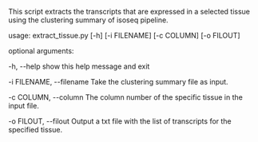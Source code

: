 This script extracts the transcripts that are expressed in a selected tissue using the clustering summary of isoseq pipeline.

usage: extract_tissue.py [-h] [-i FILENAME] [-c COLUMN] [-o FILOUT]

optional arguments:

-h, --help
show this help message and exit

-i FILENAME, --filename
Take the clustering summary file as input.
                    
-c COLUMN, --column
The column number of the specific tissue in the input file.

-o FILOUT, --filout
Output a txt file with the list of transcripts for the specified tissue.
